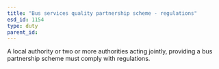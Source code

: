 ```yaml
---
title: "Bus services quality partnership scheme - regulations"
esd_id: 1154
type: duty
parent_id:  
---
```


A local authority or two or more authorities acting jointly, providing a bus partnership scheme must comply with regulations.

